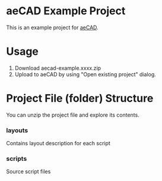 # aeCAD Example Project 

This is an example project for [aeCAD](https://aktos.io/aecad).

# Usage 

1. Download aecad-example.xxxx.zip
2. Upload to aeCAD by using "Open existing project" dialog. 

# Project File (folder) Structure 

You can unzip the project file and explore its contents. 

### layouts

Contains layout description for each script

### scripts 

Source script files